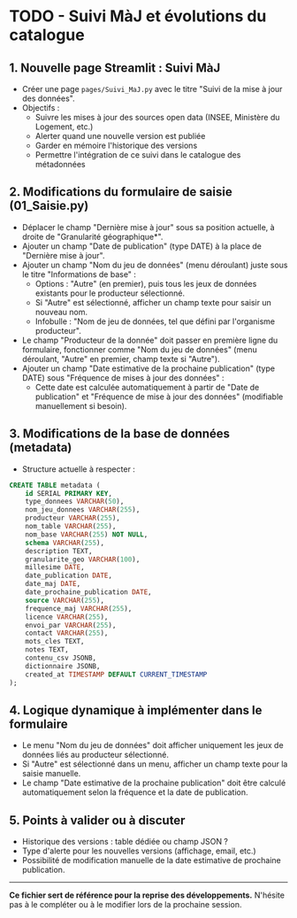# TODO - Suivi MàJ et évolutions du catalogue

## 1. Nouvelle page Streamlit : Suivi MàJ
- Créer une page `pages/Suivi_MaJ.py` avec le titre "Suivi de la mise à jour des données".
- Objectifs :
  - Suivre les mises à jour des sources open data (INSEE, Ministère du Logement, etc.)
  - Alerter quand une nouvelle version est publiée
  - Garder en mémoire l'historique des versions
  - Permettre l'intégration de ce suivi dans le catalogue des métadonnées

## 2. Modifications du formulaire de saisie (01_Saisie.py)
- Déplacer le champ "Dernière mise à jour" sous sa position actuelle, à droite de "Granularité géographique*".
- Ajouter un champ "Date de publication" (type DATE) à la place de "Dernière mise à jour".
- Ajouter un champ "Nom du jeu de données" (menu déroulant) juste sous le titre "Informations de base" :
  - Options : "Autre" (en premier), puis tous les jeux de données existants pour le producteur sélectionné.
  - Si "Autre" est sélectionné, afficher un champ texte pour saisir un nouveau nom.
  - Infobulle : "Nom de jeu de données, tel que défini par l'organisme producteur".
- Le champ "Producteur de la donnée" doit passer en première ligne du formulaire, fonctionner comme "Nom du jeu de données" (menu déroulant, "Autre" en premier, champ texte si "Autre").
- Ajouter un champ "Date estimative de la prochaine publication" (type DATE) sous "Fréquence de mises à jour des données" :
  - Cette date est calculée automatiquement à partir de "Date de publication" et "Fréquence de mise à jour des données" (modifiable manuellement si besoin).

## 3. Modifications de la base de données (metadata)
- Structure actuelle à respecter :

```sql
CREATE TABLE metadata (
    id SERIAL PRIMARY KEY,
    type_donnees VARCHAR(50),
    nom_jeu_donnees VARCHAR(255),
    producteur VARCHAR(255),
    nom_table VARCHAR(255),
    nom_base VARCHAR(255) NOT NULL,
    schema VARCHAR(255),
    description TEXT,
    granularite_geo VARCHAR(100),
    millesime DATE,
    date_publication DATE,
    date_maj DATE,
    date_prochaine_publication DATE,
    source VARCHAR(255),
    frequence_maj VARCHAR(255),
    licence VARCHAR(255),
    envoi_par VARCHAR(255),
    contact VARCHAR(255),
    mots_cles TEXT,
    notes TEXT,
    contenu_csv JSONB,
    dictionnaire JSONB,
    created_at TIMESTAMP DEFAULT CURRENT_TIMESTAMP
);
```

## 4. Logique dynamique à implémenter dans le formulaire
- Le menu "Nom du jeu de données" doit afficher uniquement les jeux de données liés au producteur sélectionné.
- Si "Autre" est sélectionné dans un menu, afficher un champ texte pour la saisie manuelle.
- Le champ "Date estimative de la prochaine publication" doit être calculé automatiquement selon la fréquence et la date de publication.

## 5. Points à valider ou à discuter
- Historique des versions : table dédiée ou champ JSON ?
- Type d'alerte pour les nouvelles versions (affichage, email, etc.)
- Possibilité de modification manuelle de la date estimative de prochaine publication.

---

**Ce fichier sert de référence pour la reprise des développements.**
N'hésite pas à le compléter ou à le modifier lors de la prochaine session. 